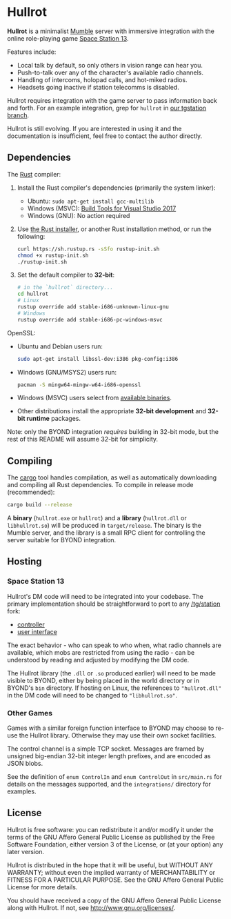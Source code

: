 # Hullrot

**Hullrot** is a minimalist [Mumble](https://mumble.info/) server with
immersive integration with the online role-playing game
[Space Station 13](https://spacestation13.com/).

Features include:

* Local talk by default, so only others in vision range can hear you.
* Push-to-talk over any of the character's available radio channels.
* Handling of intercoms, holopad calls, and hot-miked radios.
* Headsets going inactive if station telecomms is disabled.

Hullrot requires integration with the game server to pass information back and
forth. For an example integration, grep for `hullrot` in
[our tgstation branch](https://github.com/AutomaticFrenzy/tgstation/).

Hullrot is still evolving. If you are interested in using it and the
documentation is insufficient, feel free to contact the author directly.

## Dependencies

The [Rust] compiler:

1. Install the Rust compiler's dependencies (primarily the system linker):

   * Ubuntu: `sudo apt-get install gcc-multilib`
   * Windows (MSVC): [Build Tools for Visual Studio 2017][msvc]
   * Windows (GNU): No action required

1. Use [the Rust installer](https://rustup.rs/), or another Rust installation
   method, or run the following:

    ```sh
    curl https://sh.rustup.rs -sSfo rustup-init.sh
    chmod +x rustup-init.sh
    ./rustup-init.sh
    ```

1. Set the default compiler to **32-bit**:

    ```sh
    # in the `hullrot` directory...
    cd hullrot
    # Linux
    rustup override add stable-i686-unknown-linux-gnu
    # Windows
    rustup override add stable-i686-pc-windows-msvc
    ```

OpenSSL:

* Ubuntu and Debian users run:

    ```sh
    sudo apt-get install libssl-dev:i386 pkg-config:i386
    ```

* Windows (GNU/MSYS2) users run:

    ```sh
    pacman -S mingw64-mingw-w64-i686-openssl
    ```

* Windows (MSVC) users select from [available binaries][openssl-bin].

* Other distributions install the appropriate **32-bit development** and
  **32-bit runtime** packages.

Note: only the BYOND integration *requires* building in 32-bit mode, but the
rest of this README will assume 32-bit for simplicity.

## Compiling

The [cargo] tool handles compilation, as well as automatically downloading and
compiling all Rust dependencies. To compile in release mode (recommended):

```sh
cargo build --release
```

A **binary** (`hullrot.exe` or `hullrot`) and a **library** (`hullrot.dll` or
`libhullrot.so`) will be produced in `target/release`. The binary is the Mumble
server, and the library is a small RPC client for controlling the server
suitable for BYOND integration.

## Hosting

### Space Station 13

Hullrot's DM code will need to be integrated into your codebase. The primary
implementation should be straightforward to port to any [/tg/station] fork:

* [controller](https://github.com/AutomaticFrenzy/tgstation/blob/master/code/controllers/subsystem/hullrot.dm)
* [user interface](https://github.com/AutomaticFrenzy/tgstation/blob/master/code/superbox/hullrot.dm)

The exact behavior - who can speak to who when, what radio channels are
available, which mobs are restricted from using the radio - can be understood
by reading and adjusted by modifying the DM code.

The Hullrot library (the `.dll` or `.so` produced earlier) will need to be made
visible to BYOND, either by being placed in the world directory or in BYOND's
`bin` directory. If hosting on Linux, the references to `"hullrot.dll"` in the
DM code will need to be changed to `"libhullrot.so"`.

### Other Games

Games with a similar foreign function interface to BYOND may choose to re-use
the Hullrot library. Otherwise they may use their own socket facilities.

The control channel is a simple TCP socket.
Messages are framed by unsigned big-endian 32-bit integer length prefixes, and
are encoded as JSON blobs.

See the definition of `enum ControlIn` and `enum ControlOut` in `src/main.rs`
for details on the messages supported, and the `integrations/` directory for
examples.

<!---->

[/tg/station]: https://github.com/tgstation/tgstation
[Rust]: https://rust-lang.org
[cargo]: https://doc.rust-lang.org/cargo/
[rustup]: https://rustup.rs/
[msvc]: https://visualstudio.microsoft.com/thank-you-downloading-visual-studio/?sku=BuildTools&rel=15
[openssl-bin]: https://wiki.openssl.org/index.php/Binaries

## License

Hullrot is free software: you can redistribute it and/or modify
it under the terms of the GNU Affero General Public License as published by
the Free Software Foundation, either version 3 of the License, or
(at your option) any later version.

Hullrot is distributed in the hope that it will be useful,
but WITHOUT ANY WARRANTY; without even the implied warranty of
MERCHANTABILITY or FITNESS FOR A PARTICULAR PURPOSE.  See the
GNU Affero General Public License for more details.

You should have received a copy of the GNU Affero General Public License
along with Hullrot.  If not, see <http://www.gnu.org/licenses/>.
